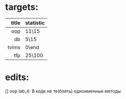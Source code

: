 # targets:

| title | statistic |
| ----: | :-------- |
|   oop | 11\15     |
|    db | 5\15      |
| tvims | 0\end     |
|   tfp | 25\100    |

# edits:

[] oop lab_4: В коде не те(блять) одноименные методы
